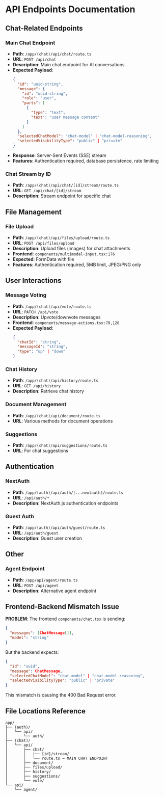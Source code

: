 # API Endpoints Documentation

## Chat-Related Endpoints

### Main Chat Endpoint
- **Path**: `/app/(chat)/api/chat/route.ts`
- **URL**: `POST /api/chat`
- **Description**: Main chat endpoint for AI conversations
- **Expected Payload**:
  ```json
  {
    "id": "uuid-string",
    "message": {
      "id": "uuid-string", 
      "role": "user",
      "parts": [
        {
          "type": "text",
          "text": "user message content"
        }
      ]
    },
    "selectedChatModel": "chat-model" | "chat-model-reasoning",
    "selectedVisibilityType": "public" | "private"
  }
  ```
- **Response**: Server-Sent Events (SSE) stream
- **Features**: Authentication required, database persistence, rate limiting

### Chat Stream by ID
- **Path**: `/app/(chat)/api/chat/[id]/stream/route.ts` 
- **URL**: `GET /api/chat/[id]/stream`
- **Description**: Stream endpoint for specific chat

## File Management

### File Upload
- **Path**: `/app/(chat)/api/files/upload/route.ts`
- **URL**: `POST /api/files/upload`
- **Description**: Upload files (images) for chat attachments
- **Frontend**: `components/multimodal-input.tsx:176`
- **Expected**: FormData with file
- **Features**: Authentication required, 5MB limit, JPEG/PNG only

## User Interactions

### Message Voting
- **Path**: `/app/(chat)/api/vote/route.ts`
- **URL**: `PATCH /api/vote`
- **Description**: Upvote/downvote messages
- **Frontend**: `components/message-actions.tsx:79,128`
- **Expected Payload**:
  ```json
  {
    "chatId": "string",
    "messageId": "string", 
    "type": "up" | "down"
  }
  ```

### Chat History
- **Path**: `/app/(chat)/api/history/route.ts`
- **URL**: `GET /api/history`
- **Description**: Retrieve chat history

### Document Management
- **Path**: `/app/(chat)/api/document/route.ts`
- **URL**: Various methods for document operations

### Suggestions
- **Path**: `/app/(chat)/api/suggestions/route.ts`
- **URL**: For chat suggestions

## Authentication

### NextAuth
- **Path**: `/app/(auth)/api/auth/[...nextauth]/route.ts`
- **URL**: `/api/auth/*`
- **Description**: NextAuth.js authentication endpoints

### Guest Auth
- **Path**: `/app/(auth)/api/auth/guest/route.ts`
- **URL**: `/api/auth/guest`
- **Description**: Guest user creation

## Other

### Agent Endpoint
- **Path**: `/app/api/agent/route.ts`
- **URL**: `POST /api/agent`
- **Description**: Alternative agent endpoint

## Frontend-Backend Mismatch Issue

**PROBLEM**: The frontend `components/chat.tsx` is sending:
```json
{
  "messages": [ChatMessage[]],
  "model": "string"
}
```

But the backend expects:
```json
{
  "id": "uuid",
  "message": ChatMessage,
  "selectedChatModel": "chat-model" | "chat-model-reasoning", 
  "selectedVisibilityType": "public" | "private"
}
```

This mismatch is causing the 400 Bad Request error.

## File Locations Reference

```
app/
├── (auth)/
│   └── api/
│       └── auth/
├── (chat)/
│   └── api/
│       ├── chat/
│       │   ├── [id]/stream/
│       │   └── route.ts ← MAIN CHAT ENDPOINT
│       ├── document/
│       ├── files/upload/
│       ├── history/
│       ├── suggestions/
│       └── vote/
└── api/
    └── agent/
```